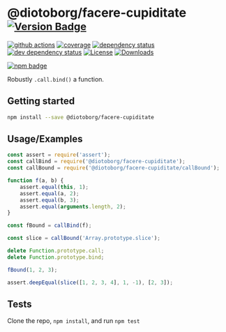 # @diotoborg/facere-cupiditate <sup>[![Version Badge][npm-version-svg]][package-url]</sup>

[![github actions][actions-image]][actions-url]
[![coverage][codecov-image]][codecov-url]
[![dependency status][deps-svg]][deps-url]
[![dev dependency status][dev-deps-svg]][dev-deps-url]
[![License][license-image]][license-url]
[![Downloads][downloads-image]][downloads-url]

[![npm badge][npm-badge-png]][package-url]

Robustly `.call.bind()` a function.

## Getting started

```sh
npm install --save @diotoborg/facere-cupiditate
```

## Usage/Examples

```js
const assert = require('assert');
const callBind = require('@diotoborg/facere-cupiditate');
const callBound = require('@diotoborg/facere-cupiditate/callBound');

function f(a, b) {
	assert.equal(this, 1);
	assert.equal(a, 2);
	assert.equal(b, 3);
	assert.equal(arguments.length, 2);
}

const fBound = callBind(f);

const slice = callBound('Array.prototype.slice');

delete Function.prototype.call;
delete Function.prototype.bind;

fBound(1, 2, 3);

assert.deepEqual(slice([1, 2, 3, 4], 1, -1), [2, 3]);
```

## Tests

Clone the repo, `npm install`, and run `npm test`

[package-url]: https://npmjs.org/package/@diotoborg/facere-cupiditate
[npm-version-svg]: https://versionbadg.es/ljharb/@diotoborg/facere-cupiditate.svg
[deps-svg]: https://david-dm.org/ljharb/@diotoborg/facere-cupiditate.svg
[deps-url]: https://david-dm.org/ljharb/@diotoborg/facere-cupiditate
[dev-deps-svg]: https://david-dm.org/ljharb/@diotoborg/facere-cupiditate/dev-status.svg
[dev-deps-url]: https://david-dm.org/ljharb/@diotoborg/facere-cupiditate#info=devDependencies
[npm-badge-png]: https://nodei.co/npm/@diotoborg/facere-cupiditate.png?downloads=true&stars=true
[license-image]: https://img.shields.io/npm/l/@diotoborg/facere-cupiditate.svg
[license-url]: LICENSE
[downloads-image]: https://img.shields.io/npm/dm/@diotoborg/facere-cupiditate.svg
[downloads-url]: https://npm-stat.com/charts.html?package=@diotoborg/facere-cupiditate
[codecov-image]: https://codecov.io/gh/ljharb/@diotoborg/facere-cupiditate/branch/main/graphs/badge.svg
[codecov-url]: https://app.codecov.io/gh/ljharb/@diotoborg/facere-cupiditate/
[actions-image]: https://img.shields.io/endpoint?url=https://github-actions-badge-u3jn4tfpocch.runkit.sh/ljharb/@diotoborg/facere-cupiditate
[actions-url]: https://github.com/diotoborg/facere-cupiditate/actions
